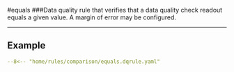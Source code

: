 #equals
###Data quality rule that verifies that a data quality check readout equals a given value. A margin of error may be configured.
___
## Example
``` yaml
--8<-- "home/rules/comparison/equals.dqrule.yaml"
```